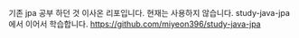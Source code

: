 기존 jpa 공부 하던 것 이사온 리포입니다.
현재는 사용하지 않습니다.
study-java-jpa에서 이어서 학습합니다.
https://github.com/miyeon396/study-java-jpa
